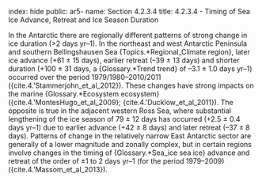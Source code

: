 index: hide
public: ar5-
name: Section 4.2.3.4
title: 4.2.3.4 - Timing of Sea Ice Advance, Retreat and Ice Season Duration

In the Antarctic there are regionally different patterns of strong change in ice duration (>2 days yr–1). In the northeast and west Antarctic Peninsula and southern Bellingshausen Sea {Topics.*Regional_Climate region}, later ice advance (+61 ± 15 days), earlier retreat (–39 ± 13 days) and shorter duration (+100 ± 31 days, a {Glossary.*Trend trend} of –3.1 ± 1.0 days yr–1) occurred over the period 1979/1980–2010/2011 ({cite.4.'Stammerjohn_et_al_2012}). These changes have strong impacts on the marine {Glossary.*Ecosystem ecosystem} ({cite.4.'MontesHugo_et_al_2009}; {cite.4.'Ducklow_et_al_2011}). The opposite is true in the adjacent western Ross Sea, where substantial lengthening of the ice season of 79 ± 12 days has occurred (+2.5 ± 0.4 days yr–1) due to earlier advance (+42 ± 8 days) and later retreat (–37 ± 8 days). Patterns of change in the relatively narrow East Antarctic sector are generally of a lower magnitude and zonally complex, but in certain regions involve changes in the timing of {Glossary.*Sea_ice sea ice} advance and retreat of the order of ±1 to 2 days yr–1 (for the period 1979–2009) ({cite.4.'Massom_et_al_2013}).
